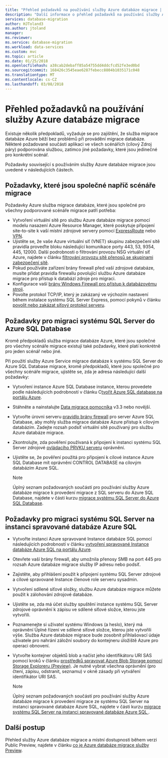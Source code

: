 ```yaml
---
title: "Přehled požadavků na používání služby Azure databáze migrace | Microsoft Docs"
description: "Další informace o přehled požadavků na používání služby Azure databáze migrace k provedení migrace databáze."
services: database-migration
author: HJToland3
ms.author: jtoland
manager: 
ms.reviewer: 
ms.service: database-migration
ms.workload: data-services
ms.custom: mvc
ms.topic: article
ms.date: 01/25/2018
ms.openlocfilehash: a38cab2debaff85a54755dd4ddcfcd52fe3ed0bd
ms.sourcegitcommit: 168426c3545eae6287febecc8804b1035171c048
ms.translationtype: MT
ms.contentlocale: cs-CZ
ms.lasthandoff: 03/08/2018
---
```

# <a name="overview-of-prerequisites-for-using-the-azure-database-migration-service"></a>Přehled požadavků na používání služby Azure databáze migrace
Existuje několik předpokladů, vyžaduje se pro zajištění, že služba migrace databáze Azure běží bez problémů při provádění migrace databáze. Některé požadované součásti aplikaci ve všech scénářích (cílový Zdroj páry) podporována službou, zatímco jiné požadavky, které jsou jedinečné pro konkrétní scénář.

Požadavky související s používáním služby Azure databáze migrace jsou uvedené v následujících částech.

## <a name="prerequisites-common-across-migration-scenarios"></a>Požadavky, které jsou společné napříč scénáře migrace
Požadavky Azure služba migrace databáze, které jsou společné pro všechny podporované scénáře migrace patří potřeba:
- Vytvoření virtuální sítě pro službu Azure databáze migrace pomocí modelu nasazení Azure Resource Manager, které poskytuje připojení site-to-site k vaší místní zdrojové servery pomocí [ExpressRoute](https://docs.microsoft.com/en-us/azure/expressroute/expressroute-introduction) nebo [VPN](https://docs.microsoft.com/en-us/azure/vpn-gateway/vpn-gateway-about-vpngateways).
- Ujistěte se, že vaše Azure virtuální síť (VNET) skupinu zabezpečení sítě pravidla proveďte bloku následující komunikace porty 443, 53, 9354, 445, 12000. Další podrobnosti o filtrování provozu NSG virtuální síť Azure, najdete v článku [filtrování provozu sítě přenosů se skupinami zabezpečení sítě](https://docs.microsoft.com/en-us/azure/virtual-network/virtual-networks-nsg).
- Pokud používáte zařízení brány firewall před vaší zdrojové databáze, musíte přidat pravidla firewallu povolující službu Azure databáze migrace pro přístup k databází zdroje pro migraci.
- Konfigurace vaší [brány Windows Firewall pro přístup k databázovému stroji](https://docs.microsoft.com/en-us/sql/database-engine/configure-windows/configure-a-windows-firewall-for-database-engine-access).
- Povolte protokol TCP/IP, který je zakázaný ve výchozím nastavení během instalace systému SQL Server Express, pomocí pokynů v článku [povolit nebo zakázat síťový protokol serveru](https://docs.microsoft.com/en-us/sql/database-engine/configure-windows/enable-or-disable-a-server-network-protocol#SSMSProcedure).

## <a name="prerequisites-for-migrating-sql-server-to-azure-sql-database"></a>Požadavky pro migraci systému SQL Server do Azure SQL Database 
Kromě předpokladů služba migrace databáze Azure, které jsou společné pro všechny scénáře migrace existují také požadavky, které platí konkrétně pro jeden scénář nebo jiné.

Při použití služby Azure Service migrace databáze k systému SQL Server do Azure SQL Database migrace, kromě předpokladů, které jsou společné pro všechny scénáře migrace, ujistěte se, zda je adresa následující další požadavky:

- Vytvoření instance Azure SQL Database instance, kterou provedete podle následujících podrobností v článku C[tvořit Azure SQL database na portálu Azure](https://docs.microsoft.com/en-us/azure/sql-database/sql-database-get-started-portal).
- Stáhněte a nainstalujte [Data migrace pomocníka](https://www.microsoft.com/en-us/download/details.aspx?id=53595) v3.3 nebo novější.
- Vytvořte úrovni serveru [pravidlo brány firewall](https://docs.microsoft.com/en-us/azure/sql-database/sql-database-firewall-configure) pro server Azure SQL Database, aby mohly služba migrace databáze Azure přístup k cílovým databázím. Zadejte rozsah podsíť virtuální sítě používaný pro službu Azure databáze migrace.
- Zkontrolujte, zda pověření používaná k připojení k instanci systému SQL Server zdrojové [ovládacího PRVKU serveru](https://docs.microsoft.com/en-us/sql/t-sql/statements/grant-server-permissions-transact-sql) oprávnění.
- Ujistěte se, že pověření použitá pro připojení k cílové instance Azure SQL Database mít oprávnění CONTROL DATABASE na cílovým databázím Azure SQL.

   > [!NOTE]
   > Úplný seznam požadovaných součástí pro používání služby Azure databáze migrace k provedení migrace z SQL serveru do Azure SQL Database, najdete v části kurzu [migrace systému SQL Server do Azure SQL Database](https://docs.microsoft.com/en-us/azure/dms/tutorial-sql-server-to-azure-sql).
   > 

## <a name="prerequisites-for-migrating-sql-server-to-azure-sql-database-managed-instance"></a>Požadavky pro migraci systému SQL Server na instanci spravované databáze Azure SQL
- Vytvořte instanci Azure spravované Instance databáze SQL pomocí následujících podrobností v článku [vytvoření spravované Instance databáze Azure SQL na portálu Azure](https://aka.ms/sqldbmi).
- Otevřete vaší brány firewall, aby umožnila přenosy SMB na port 445 pro rozsah Azure databáze migrace služby IP adresu nebo podsíť.
- Zajistěte, aby přihlášení použít k připojení systému SQL Server zdrojové a cílové spravované Instance členové role serveru sysadmin.
- Vytvoření sdílené síťové složky, službu Azure databáze migrace můžete použít k zálohování zdrojové databáze.
- Ujistěte se, zda má účet služby spuštění instance systému SQL Server zdrojové oprávnění k zápisu ve sdílené síťové složce, kterou jste vytvořili.
- Poznamenejte si uživatel systému Windows (a heslo), který má oprávnění Úplné řízení ve sdílené síťové složce, kterou jste vytvořili výše. Služba Azure databáze migrace bude zosobnit přihlašovací údaje uživatele pro nahrání záložní soubory do kontejneru úložiště Azure pro operaci obnovení.
- Vytvořte kontejner objektů blob a načíst jeho identifikátoru URI SAS pomocí kroků v článku [prostředků spravovat Azure Blob Storage pomocí Storage Exploreru (Preview)](https://docs.microsoft.com/en-us/azure/vs-azure-tools-storage-explorer-blobs#get-the-sas-for-a-blob-container).  Je nutné vybrat všechna oprávnění (pro čtení, zápisu, odstranit, seznamu) v okně zásady při vytváření identifikátor URI SAS.

   > [!NOTE]
   > Úplný seznam požadovaných součástí pro používání služby Azure databáze migrace k provedení migrace ze systému SQL Server na instanci spravované databáze Azure SQL, najdete v části kurzu [migrace systému SQL Server na instanci spravované databáze Azure SQL ](https://aka.ms/migratetomiusingdms).

## <a name="next-steps"></a>Další postup
Přehled služby Azure databáze migrace a místní dostupnosti během verzi Public Preview, najdete v článku [co je Azure databáze migrace služby Preview](dms-overview.md). 
